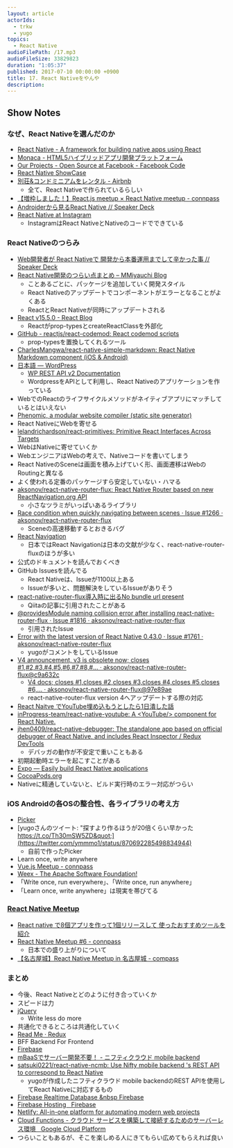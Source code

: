 ```yaml
---
layout: article
actorIds:
  - trkw
  - yugo
topics:
  - React Native
audioFilePath: /17.mp3
audioFileSize: 33829823
duration: "1:05:37"
published: 2017-07-10 00:00:00 +0900
title: 17. React Nativeをやんや
description:
---
```


## Show Notes

### なぜ、React Nativeを選んだのか
- [React Native - A framework for building native apps using React](https://facebook.github.io/react-native/)
- [Monaca - HTML5ハイブリッドアプリ開発プラットフォーム](https://ja.monaca.io/)
- [Our Projects - Open Source at Facebook - Facebook Code](https://code.facebook.com/projects/)
- [React Native ShowCase](https://facebook.github.io/react-native/showcase.html)
- [別荘&コンドミニアムをレンタル - Airbnb](https://www.airbnb.jp/)
  - 全て、React Nativeで作られているらしい
- [【増枠しました！】React.js meetup × React Native meetup - connpass](https://react-native-meetup.connpass.com/event/49024/)
- [Androiderから見るReact Native // Speaker Deck](https://speakerdeck.com/operando/androiderkarajian-rureact-native)
- [React Native at Instagram](https://engineering.instagram.com/react-native-at-instagram-dd828a9a90c7)
  - InstagramはReact NativeとNativeのコードでできている

### React Nativeのつらみ
- [Web開発者が React Nativeで 開発から本番運用までして辛かった事 // Speaker Deck](https://speakerdeck.com/rskull/webkai-fa-zhe-ga-react-nativede-kai-fa-karaben-fan-yun-yong-madesitexin-katutashi)
- [React Native開発のつらい点まとめ &#8211; MMiyauchi Blog](http://mmiyauchi.com/?p=1526)
  - ことあるごとに、パッケージを追加していく開発スタイル
  - React Nativeのアップデートでコンポーネントがエラーとなることがよくある
  - ReactとReact Nativeが同時にアップデートされる
- [React v15.5.0 - React Blog](https://facebook.github.io/react/blog/2017/04/07/react-v15.5.0.html)
  - Reactがprop-typesとcreateReactClassを外部化
- [GitHub - reactjs/react-codemod: React codemod scripts](https://github.com/reactjs/react-codemod#react-proptypes-to-prop-types)
  - prop-typesを置換してくれるツール
- [CharlesMangwa/react-native-simple-markdown: React Native Markdown component (iOS &amp; Android)](https://github.com/CharlesMangwa/react-native-simple-markdown)
- [日本語 &mdash; WordPress](https://ja.wordpress.org/)
  - [WP REST API v2 Documentation](http://ja.wp-api.org/)
  - WordpressをAPIとして利用し、React Nativeのアプリケーションを作っている
- WebでのReactのライフサイクルメソッドがネイティブアプリにマッチしているとはいえない
- [Phenomic, a modular website compiler (static site generator)](https://phenomic.io/)
- React NativeにWebを寄せる
- [lelandrichardson/react-primitives: Primitive React Interfaces Across Targets](https://github.com/lelandrichardson/react-primitives/)
- WebはNativeに寄せていくか
- WebエンジニアはWebの考えで、Nativeコードを書いてしまう
- React NativeのSceneは画面を積み上げていく形、画面遷移はWebのRoutingと異なる
- よく使われる定番のパッケージすら安定していない・ハマる
- [aksonov/react-native-router-flux: React Native Router based on new ReactNavigation.org API](https://github.com/aksonov/react-native-router-flux)
  - 小さなツラミがいっぱいあるライブラリ
- [Race condition when quickly navigating between scenes · Issue #1266 · aksonov/react-native-router-flux](https://github.com/aksonov/react-native-router-flux/issues/1266)
  - Sceneの高速移動するとおきるバグ
- [React Navigation](https://reactnavigation.org/)
  - 日本ではReact Navigationは日本の文献が少なく、react-native-router-fluxのほうが多い
- 公式のドキュメントを読んでおくべき
- GitHub Issuesを読んでる
	- React Nativeは、Issueが1100以上ある
	- Issueが多いと、問題解決をしているIssueがありそう
- [react-native-router-flux導入時に出るNo bundle url present](http://qiita.com/maltz/items/a32ee73cb5a20cbb14b1)
  - Qiitaの記事に引用されたことがある
- [@providesModule naming collision error after installing react-native-router-flux · Issue #1816 · aksonov/react-native-router-flux](https://github.com/aksonov/react-native-router-flux/issues/1816#issuecomment-296857358)
  - 引用されたIssue
- [Error with the latest version of React Native 0.43.0 · Issue #1761 · aksonov/react-native-router-flux](https://github.com/aksonov/react-native-router-flux/issues/1761#issuecomment-292242725)
  - yugoがコメントをしているIssue
- [V4 announcement, v3 is obsolete now; closes #1,#2,#3,#4,#5,#6,#7,#8,#… · aksonov/react-native-router-flux@c9a632c](https://github.com/aksonov/react-native-router-flux/commit/c9a632ce1ca7f4e75693bf0fa0dbaaaa1e5b36b0)
  - [V4 docs; closes #1,closes #2,closes #3,closes #4,closes #5,closes #6,… · aksonov/react-native-router-flux@97e89ae](https://github.com/aksonov/react-native-router-flux/commit/97e89ae0e802b9a371e8ac3806b6850347cfcbb5)
  - react-native-router-flux version 4へアップデートする際の対応
- [React Naitve でYouTube埋め込もうとしたら1日潰した話](https://www.slideshare.net/yugomatsumoto2/rnyoutube-75277632)
- [inProgress-team/react-native-youtube: A &lt;YouTube/&gt; component for React Native.](https://github.com/inProgress-team/react-native-youtube)
- [jhen0409/react-native-debugger: The standalone app based on official debugger of React Native, and includes React Inspector / Redux DevTools](https://github.com/jhen0409/react-native-debugger)
  - デバッガの動作が不安定で重いこともある
- 初期起動時エラーを起こすことがある
- [Expo — Easily build React Native applications](https://expo.io/)
- [CocoaPods.org](https://cocoapods.org/)
- Nativeに精通していないと、ビルド実行時のエラー対応がつらい

### iOS Androidの各OSの整合性、各ライブラリの考え方
- [Picker](https://facebook.github.io/react-native/docs/picker.html)
- [yugoさんのツイート: &quot;探すより作るほうが20倍くらい早かった https://t.co/Th30mSW5ZD&quot;](https://twitter.com/ymmmo1/status/870692285498834944)
  - 自前で作ったPicker
- Learn once, write anywhere
- [Vue.js Meetup - connpass](https://vuejs-meetup.connpass.com/)
- [Weex - The Apache Software Foundation!](https://weex.incubator.apache.org/)
- 「Write once, run everywhere」、「Write once, run anywhere」
- 「Learn once, write anywhere」は現実を帯びてる

### [React Native Meetup](https://react-native-meetup.connpass.com/)
- [React native で8個アプリを作って1個リリースして 使ったおすすめツールを紹介](https://www.slideshare.net/mat_aki/react-native-81)
- [React Native Meetup #6 - connpass](https://react-native-meetup.connpass.com/event/60764/)
  - 日本での盛り上がりについて
- [【名古屋城】React Native Meetup in 名古屋城 - compass](https://react-native-meetup.connpass.com/event/59766/)

### まとめ
- 今後、React Nativeとどのように付き合っていくか
- スピードは力
- [jQuery](https://jquery.com/)
  - Write less do more
- 共通化できるところは共通化していく
- [Read Me · Redux](http://redux.js.org/)
- BFF Backend For Frontend
- [Firebase](https://firebase.google.com/?hl=ja)
- [mBaaSでサーバー開発不要！ - ニフティクラウド mobile backend](http://mb.cloud.nifty.com/)
- [satsuki0221/react-native-ncmb: Use Nifty mobile backend &#39;s REST API to correspond to React Native](https://github.com/satsuki0221/react-native-ncmb)
  - yugoが作成したニフティクラウド mobile backendのREST APIを使用してReact Nativeに対応するもの
- [Firebase Realtime Database &nbsp Firebase](https://firebase.google.com/docs/database/)
- [Firebase Hosting &nbsp; Firebase](https://firebase.google.com/docs/hosting/)
- [Netlify: All-in-one platform for automating modern web projects](https://www.netlify.com/)
- [Cloud Functions - クラウド サービスを構築して接続するためのサーバーレス環境 &nbsp; Google Cloud Platform](https://cloud.google.com/functions/)
- つらいこともあるが、そこを楽しめる人にきてもらい広めてもらえれば良い
